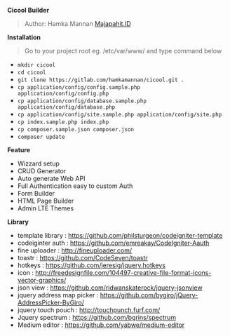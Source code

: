 **Cicool Builder**

> Author: Hamka Mannan 
[ Majapahit.ID ](majapahit.id)


**Installation**
> Go to your project root eg. /etc/var/www/ and type command below

- `mkdir cicool`
- `cd cicool`
- `git clone https://gitlab.com/hamkamannan/cicool.git .`
- `cp application/config/config.sample.php application/config/config.php`
- `cp application/config/database.sample.php application/config/database.php`
- `cp application/config/site.sample.php application/config/site.php`
- `cp index.sample.php index.php`
- `cp composer.sample.json composer.json`
- `composer update`

**Feature**
- Wizzard setup
- CRUD Generator
- Auto generate Web API
- Full Authentication easy to custom Auth
- Form Builder
- HTML Page Builder
- Admin LTE Themes

**Library**
- template library : https://github.com/philsturgeon/codeigniter-template
- codeiginter auth : https://github.com/emreakay/CodeIgniter-Aauth
- fine uploader : http://fineuploader.com/
- toastr : https://github.com/CodeSeven/toastr
- hotkeys : https://github.com/jeresig/jquery.hotkeys
- icon : http://freedesignfile.com/104497-creative-file-format-icons-vector-graphics/
- json view : https://github.com/ridwanskaterock/jquery-jsonview
- jquery address map picker : https://github.com/bygiro/jQuery-AddressPicker-ByGiro/
- jquery touch pouch : http://touchpunch.furf.com/
- Jquery spectrum : https://github.com/bgrins/spectrum
- Medium editor : https://github.com/yabwe/medium-editor

